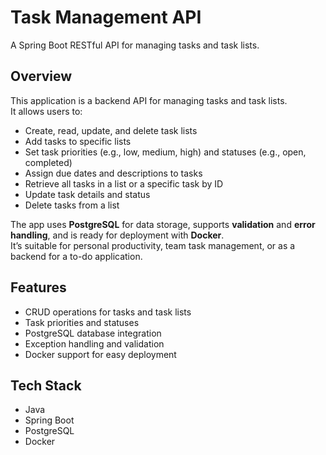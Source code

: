 # Task Management API

A Spring Boot RESTful API for managing tasks and task lists.  

## Overview
This application is a backend API for managing tasks and task lists.  
It allows users to:
- Create, read, update, and delete task lists  
- Add tasks to specific lists  
- Set task priorities (e.g., low, medium, high) and statuses (e.g., open, completed)  
- Assign due dates and descriptions to tasks  
- Retrieve all tasks in a list or a specific task by ID  
- Update task details and status  
- Delete tasks from a list  

The app uses **PostgreSQL** for data storage, supports **validation** and **error handling**, and is ready for deployment with **Docker**.  
It’s suitable for personal productivity, team task management, or as a backend for a to-do application.  

## Features
- CRUD operations for tasks and task lists  
- Task priorities and statuses  
- PostgreSQL database integration  
- Exception handling and validation  
- Docker support for easy deployment  

## Tech Stack
- Java  
- Spring Boot  
- PostgreSQL  
- Docker  

